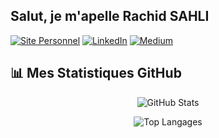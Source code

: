 ## Salut, je m'apelle Rachid SAHLI

[![Site Personnel](https://img.shields.io/badge/Site_Personnel-FF5722?style=for-the-badge&logo=google-chrome&logoColor=yellow)](https://ton-site-personnel.com)
[![LinkedIn](https://img.shields.io/badge/LinkedIn-0077B5?style=for-the-badge&logo=linkedin&logoColor=blue)](https://www.linkedin.com/in/ton-profil/)
[![Medium](https://img.shields.io/badge/Medium-12100E?style=for-the-badge&logo=medium&logoColor=black)](https://medium.com/@ton_profil)


## 📊 Mes Statistiques GitHub

<div align="center">

  ![GitHub Stats](https://github-readme-stats.vercel.app/api?username=ton_nom_d_utilisateur&show_icons=true&theme=radical)
  
  ![Top Langages](https://github-readme-stats.vercel.app/api/top-langs/?username=ton_nom_d_utilisateur&layout=compact&theme=radical)

</div>
